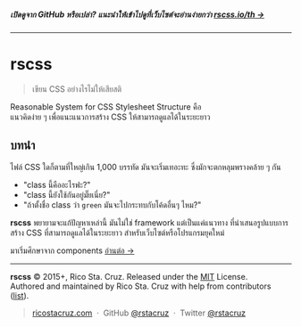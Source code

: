 ##### เปิดดูจาก GitHub หรือเปล่า? แนะนำให้เข้าไปดูที่เว็บไซต์จะอ่านง่ายกว่า **[rscss.io/th →](http://rscss.io/th)**
<!-- {h5: style='display:none'} -->

----
<!-- {hr: style='display:none'} -->

# rscss

<!-- {h1:.massive-header.-with-tagline} -->

> เขียน CSS อย่างไรไม่ให้เสียสติ

Reasonable System for CSS Stylesheet Structure คือ<br>
แนวคิดง่าย ๆ เพื่อแนะแนวการสร้าง CSS ให้สามารถดูแลได้ในระยะยาว

บทนำ
----

ไฟล์ CSS ใดก็ตามที่ใหญ่เกิน 1,000 บรรทัด มันจะเริ่มเทอะทะ ซึ่งมักจะตกหลุมพรางคล้าย ๆ กัน

* "class นี้คืออะไรฟะ?"
* "class นี้ยังใช้กันอยู่มั๊ยเนี่ย?"
* "ถ้าตั้งชื่อ class ว่า `green` มันจะไปกระทบกับโค้ดอื่นๆ ไหม?"

**rscss** พยายามจะแก้ปัญหาเหล่านี้ มันไม่ใช่ framework แต่เป็นแค่แนวทาง ที่นำเสนอรูปแบบการสร้าง CSS ที่สามารถดูแลได้ในระยะยาว สำหรับเว็บไซต์หรือโปรแกรมยุคใหม่

มาเริ่มศึกษาจาก components
[อ่านต่อ →](docs/components.md)
<!-- {p:.pull-box} -->

----
<!-- {hr: style='display:none'} -->

**rscss** © 2015+, Rico Sta. Cruz. Released under the [MIT] License.<br>
Authored and maintained by Rico Sta. Cruz with help from contributors ([list][contributors]).
<!-- {p: style='display:none'} -->

> [ricostacruz.com](http://ricostacruz.com) &nbsp;&middot;&nbsp;
> GitHub [@rstacruz](https://github.com/rstacruz) &nbsp;&middot;&nbsp;
> Twitter [@rstacruz](https://twitter.com/rstacruz)
<!-- {blockquote: style='display:none'} -->

[MIT]: http://mit-license.org/
[contributors]: http://github.com/rstacruz/rscss/contributors

